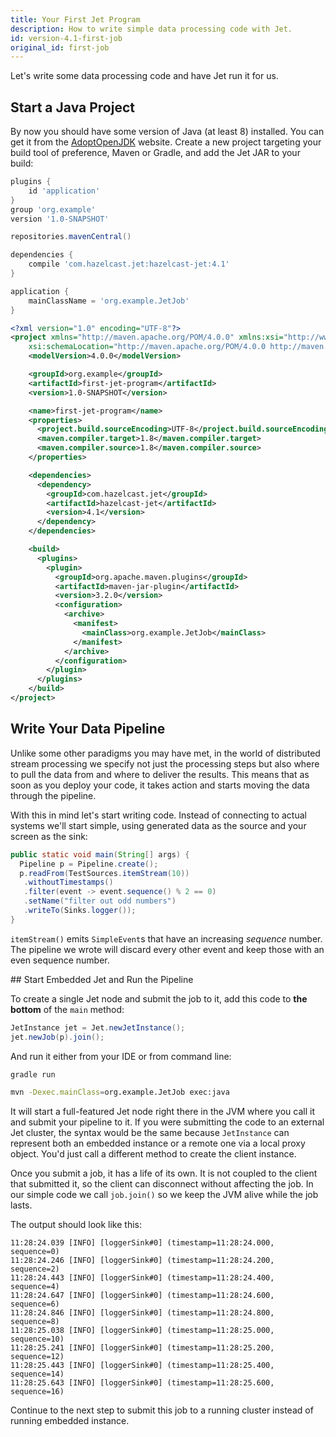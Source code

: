 ```yaml
---
title: Your First Jet Program
description: How to write simple data processing code with Jet.
id: version-4.1-first-job
original_id: first-job
---
```


Let's write some data processing code and have Jet run it for us.

## Start a Java Project

By now you should have some version of Java (at least 8) installed.
You can get it from the [AdoptOpenJDK](https://adoptopenjdk.net/) website.
Create a new project targeting your build tool of preference, Maven or
Gradle, and add the Jet JAR to your build:

<!--DOCUSAURUS_CODE_TABS-->

<!--Gradle-->

```groovy
plugins {
    id 'application'
}
group 'org.example'
version '1.0-SNAPSHOT'

repositories.mavenCentral()

dependencies {
    compile 'com.hazelcast.jet:hazelcast-jet:4.1'
}

application {
    mainClassName = 'org.example.JetJob'
}
```

<!--Maven-->

```xml
<?xml version="1.0" encoding="UTF-8"?>
<project xmlns="http://maven.apache.org/POM/4.0.0" xmlns:xsi="http://www.w3.org/2001/XMLSchema-instance"
    xsi:schemaLocation="http://maven.apache.org/POM/4.0.0 http://maven.apache.org/xsd/maven-4.0.0.xsd">
    <modelVersion>4.0.0</modelVersion>

    <groupId>org.example</groupId>
    <artifactId>first-jet-program</artifactId>
    <version>1.0-SNAPSHOT</version>

    <name>first-jet-program</name>
    <properties>
      <project.build.sourceEncoding>UTF-8</project.build.sourceEncoding>
      <maven.compiler.target>1.8</maven.compiler.target>
      <maven.compiler.source>1.8</maven.compiler.source>
    </properties>

    <dependencies>
      <dependency>
        <groupId>com.hazelcast.jet</groupId>
        <artifactId>hazelcast-jet</artifactId>
        <version>4.1</version>
      </dependency>
    </dependencies>

    <build>
      <plugins>
        <plugin>
          <groupId>org.apache.maven.plugins</groupId>
          <artifactId>maven-jar-plugin</artifactId>
          <version>3.2.0</version>
          <configuration>
            <archive>
              <manifest>
                <mainClass>org.example.JetJob</mainClass>
              </manifest>
            </archive>
          </configuration>
        </plugin>
      </plugins>
    </build>
</project>
```

<!--END_DOCUSAURUS_CODE_TABS-->

## Write Your Data Pipeline

Unlike some other paradigms you may have met, in the world of
distributed stream processing we specify not just the processing steps
but also where to pull the data from and where to deliver the results.
This means that as soon as you deploy your code, it takes action and
starts moving the data through the pipeline.

With this in mind let's start writing code. Instead of connecting to
actual systems we'll start simple, using generated data as the source
and your screen as the sink:

```java
public static void main(String[] args) {
  Pipeline p = Pipeline.create();
  p.readFrom(TestSources.itemStream(10))
   .withoutTimestamps()
   .filter(event -> event.sequence() % 2 == 0)
   .setName("filter out odd numbers")
   .writeTo(Sinks.logger());
}
```

`itemStream()` emits `SimpleEvent`s that have an increasing *sequence*
number. The pipeline we wrote will discard every other event and keep
those with an even sequence number.

## Start Embedded Jet and Run the Pipeline

To create a single Jet node and submit the job to it, add this code to
**the bottom** of the `main` method:

```java
JetInstance jet = Jet.newJetInstance();
jet.newJob(p).join();
```

And run it either from your IDE or from command line:

<!--DOCUSAURUS_CODE_TABS-->

<!--Gradle-->

```bash
gradle run
```

<!--Maven-->

```bash
mvn -Dexec.mainClass=org.example.JetJob exec:java
```

<!--END_DOCUSAURUS_CODE_TABS-->

It will start a full-featured Jet node right there in the JVM where you
call it and submit your pipeline to it. If you were submitting the code
to an external Jet cluster, the syntax would be the same because
`JetInstance` can represent both an embedded instance or a remote one
via a local proxy object. You'd just call a different method to create
the client instance.

Once you submit a job, it has a life of its own. It is not coupled to
the client that submitted it, so the client can disconnect without
affecting the job. In our simple code we call `job.join()` so we keep
the JVM alive while the job lasts.

The output should look like this:

```log
11:28:24.039 [INFO] [loggerSink#0] (timestamp=11:28:24.000, sequence=0)
11:28:24.246 [INFO] [loggerSink#0] (timestamp=11:28:24.200, sequence=2)
11:28:24.443 [INFO] [loggerSink#0] (timestamp=11:28:24.400, sequence=4)
11:28:24.647 [INFO] [loggerSink#0] (timestamp=11:28:24.600, sequence=6)
11:28:24.846 [INFO] [loggerSink#0] (timestamp=11:28:24.800, sequence=8)
11:28:25.038 [INFO] [loggerSink#0] (timestamp=11:28:25.000, sequence=10)
11:28:25.241 [INFO] [loggerSink#0] (timestamp=11:28:25.200, sequence=12)
11:28:25.443 [INFO] [loggerSink#0] (timestamp=11:28:25.400, sequence=14)
11:28:25.643 [INFO] [loggerSink#0] (timestamp=11:28:25.600, sequence=16)
```

Continue to the next step to submit this job to a running cluster instead
of running embedded instance.

